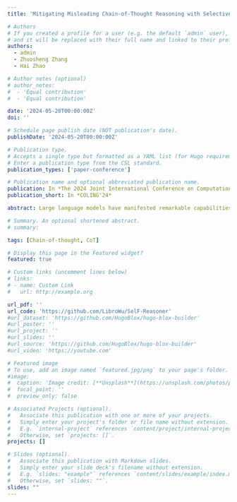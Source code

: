 ```yaml
---
title: 'Mitigating Misleading Chain-of-Thought Reasoning with Selective Filtering'

# Authors
# If you created a profile for a user (e.g. the default `admin` user), write the username (folder name) here
# and it will be replaced with their full name and linked to their profile.
authors:
  - admin
  - Zhuosheng Zhang
  - Hai Zhao

# Author notes (optional)
# author_notes:
#  - 'Equal contribution'
#  - 'Equal contribution'

date: '2024-05-20T00:00:00Z'
doi: ''

# Schedule page publish date (NOT publication's date).
publishDate: '2024-05-20T00:00:00Z'

# Publication type.
# Accepts a single type but formatted as a YAML list (for Hugo requirements).
# Enter a publication type from the CSL standard.
publication_types: ['paper-conference']

# Publication name and optional abbreviated publication name.
publication: In *The 2024 Joint International Conference on Computational Linguistics, Language Resources and Evaluation*
publication_short: In *COLING'24*

abstract: Large language models have manifested remarkable capabilities by leveraging chain-of-thought (CoT) reasoning techniques to solve intricate questions through step-by-step reasoning chains. Despite its success, the efficacy of such reasoning is inherently contingent upon the quality of CoT. However, flawless CoT reasoning cannot be guaranteed due to the presence of indecomposable questions and the potential for erroneous reasoning chains, particularly in the case of small-scale language models. To tackle this challenge, we propose a novel approach called the selective filtering reasoner (SelF-Reasoner) that assesses the entailment relationship between the question and the candidate reasoning chain. Then, we proceed with CoT reasoning when the reasoning chain demonstrates confidence; otherwise, we opt to predict the answer directly. SelF-Reasoner improves the fine-tuned T5 baseline consistently over the ScienceQA, ECQA, and LastLetter tasks. Code is available at https://github.com/LibroWu/SelF-Reasoner.

# Summary. An optional shortened abstract.
# summary: 

tags: [Chain-of-thought, CoT]

# Display this page in the Featured widget?
featured: true

# Custom links (uncomment lines below)
# links:
# - name: Custom Link
#   url: http://example.org

url_pdf: ''
url_code: 'https://github.com/LibroWu/SelF-Reasoner'
#url_dataset: 'https://github.com/HugoBlox/hugo-blox-builder'
#url_poster: ''
#url_project: ''
#url_slides: ''
#url_source: 'https://github.com/HugoBlox/hugo-blox-builder'
#url_video: 'https://youtube.com'

# Featured image
# To use, add an image named `featured.jpg/png` to your page's folder.
#image:
#  caption: 'Image credit: [**Unsplash**](https://unsplash.com/photos/pLCdAaMFLTE)'
#  focal_point: ''
#  preview_only: false

# Associated Projects (optional).
#   Associate this publication with one or more of your projects.
#   Simply enter your project's folder or file name without extension.
#   E.g. `internal-project` references `content/project/internal-project/index.md`.
#   Otherwise, set `projects: []`.
projects: []

# Slides (optional).
#   Associate this publication with Markdown slides.
#   Simply enter your slide deck's filename without extension.
#   E.g. `slides: "example"` references `content/slides/example/index.md`.
#   Otherwise, set `slides: ""`.
slides: ""
---
```



